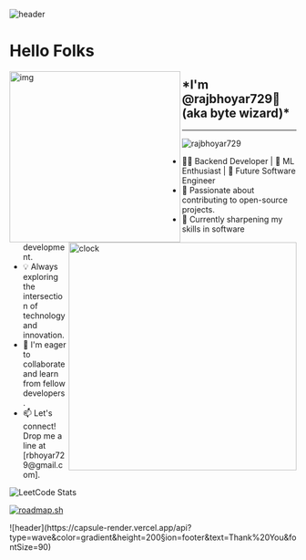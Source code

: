
![header](https://capsule-render.vercel.app/api?type=wave&color=gradient&height=200&section=header&text=Welcome&fontSize=90)
<body  background="#00000">
<h1>Hello Folks</h1>
 <img align="left"scr="rajbhoyar729/oig.jpeg" alt="img" width="300">
 <img align="right" src="https://i.pinimg.com/originals/06/60/ef/0660efe82fa3da42ed56eef013171835.gif" alt="clock" width="400">
<h2>*I'm @rajbhoyar729👋(aka byte wizard)*</h2> 
<hr>
<p align="left"> <img src="https://komarev.com/ghpvc/?username=rajbhoyar729&label=Profile%20views&color=0e75b6&style=flat" alt="rajbhoyar729" />   </p>
 <ul>
<li>👨‍💻 Backend Developer | 🤖 ML Enthusiast | 🚀 Future Software Engineer <br></li>
<li>🔭 Passionate about contributing to open-source projects.<br></li>
<li>🌱 Currently sharpening my skills in software development.<br></li>
<li>💡 Always exploring the intersection of technology and innovation.<br></li>
<li>💞️ I'm eager to collaborate and learn from fellow developers.<br></li>
<li>📫 Let's connect! Drop me a line at [rbhoyar729@gmail.com].<br></li>
</ul>


![LeetCode Stats](https://leetcard.jacoblin.cool/raj729?theme=dark&font=Rufina&ext=heatmap)

[![roadmap.sh](https://api.roadmap.sh/v1-badge/wide/64f3db3eb128dce3cba2331f?variant=dark)](https://roadmap.sh) 
</body>
![header](https://capsule-render.vercel.app/api?type=wave&color=gradient&height=200&section=footer&text=Thank%20You&fontSize=90) 



